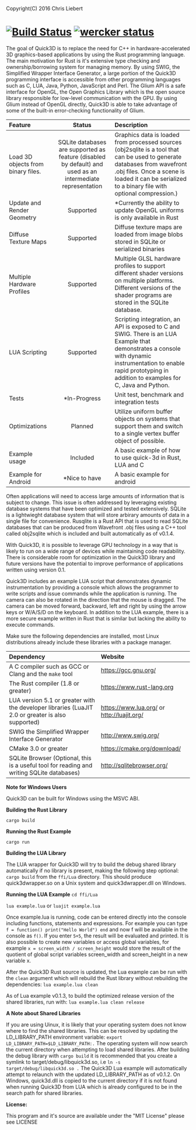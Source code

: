 Copyright(C) 2016 Chris Liebert

[![Build Status](https://travis-ci.org/chrisliebert/quick-3d.svg?branch=master)](https://travis-ci.org/chrisliebert/quick-3d) 
[![wercker status](https://app.wercker.com/status/57dce6bad65185424701112d1613acb3/m/master "wercker status")](https://app.wercker.com/project/byKey/57dce6bad65185424701112d1613acb3)
===================
The goal of Quick3D is to replace the need for C++ in hardware-accelerated 3D graphics-based applications by using the Rust programming language. The main motivation for Rust is it's extensive type checking and ownership/borrowing system for managing memory. By using SWIG, the Simplified Wrapper Interface Generator, a large portion of the Quick3D programming interface is accessible from other programming languages such as C, LUA, Java, Python, JavaScript and Perl. The Glium API is a safe interface for OpenGL, the Open Graphics Library which is the open source library responsible for low-level communication with the GPU. By using Glium instead of OpenGL directly, Quick3D is able to take advantage of some of the built-in error-checking functionality  of Glium.

| Feature     | Status | Description   |
| :------- | :----: | :---- |
| Load 3D objects from binary files. | SQLite databases are supported as feature (disabled by default) and used as an intermediate representation | Graphics data is loaded from processed sources (obj2sqlite is a tool that can be used to generate databases from wavefront .obj files. Once a scene is loaded it can be serialized to a binary file with optional compression.) |
| Update and Render Geometry | Supported |  *Currently the ability to update OpenGL uniforms is only available in Rust |
| Diffuse Texture Maps | Supported | Diffuse texture maps are loaded from image blobs stored in SQLite or serialized binaries |
| Multiple Hardware Profiles | Supported | Multiple GLSL hardware profiles to support different shader versions on multiple platforms. Different versions of the shader programs are stored in the SQLite database.|
| LUA Scripting | Supported | Scripting integration, an API is exposed to C and SWIG. There is an LUA Example that demonstrates a console with dynamic instrumentation to enable rapid prototyping in addition to examples for C, Java and Python. |
| Tests | *In-Progress | Unit test, benchmark and integration tests |
| Optimizations | Planned | Utilize uniform buffer objects on systems that support them and switch to a single vertex buffer object of possible.|
| Example usage | Included | A basic example of how to use quick-3d in Rust, LUA and C|
| Example for Android | *Nice to have | A basic example for android |


Often applications will need to access large amounts of information that is subject to change. This issue is often addressed by leveraging existing database systems that have been optimized and tested extensively. SQLite is a lightwieght database system that will store arbirary amounts of data in a single file for convenience. Rusqlite is a Rust API that is used to read SQLite databases that can be produced from Wavefront .obj files using a C++ tool called obj2sqlite which is included and built automatically as of v0.1.4.

With Quick3D, it is possible to leverage GPU technology in a way that is likely to run on a wide range of devices while maintaining code readability. There is considerable room for optimization in the Quick3D library and future versions have the potential to improve performance of applications written using version 0.1.

Quick3D includes an example LUA script that demonstrates dynamic instrumentation by providing a console which allows the programmer to write scripts and issue commands while the application is running. The camera can also be rotated in the direction that the mouse is dragged. The camera can be moved forward, backward, left and right by using the arrow keys or W/A/S/D on the keyboard. In addition to the LUA example, there is a more secure example written in Rust that is similar but lacking the ability to execute commands.


Make sure the following dependencies are installed, most Linux distributions already include these libraries with a package manager.


| Dependency | Website |
|:-----------|:--------|
| A C compiler such as GCC or Clang and the `make` tool | https://gcc.gnu.org/ |
| The Rust compiler (1.8 or greater) | https://www.rust-lang.org |
| LUA version 5.1 or greater with the developer libraries (LuaJIT 2.0 or greater is also supported) | https://www.lua.org/ or http://luajit.org/ |
| SWIG the Simplified Wrapper Interface Generator | http://www.swig.org/ |
| CMake 3.0 or greater | https://cmake.org/download/ |
| SQLite Browser (Optional, this is a useful tool for reading and writing SQLite databases) | http://sqlitebrowser.org/ |

**Note for Windows Users**

Quick3D can be built for Windows using the MSVC ABI.

**Building the Rust Library**

`cargo build`

**Running the Rust Example**

`cargo run`

**Building the LUA Library**

The LUA wrapper for Quick3D will try to build the debug shared library automatically if no library is present, making the following step optional:
`cargo build` from the `ffi/Lua` directory.
This should produce quick3dwrapper.so on a Unix system and quick3dwrapper.dll on Windows.


**Running the LUA Example**
`cd ffi/Lua`

`lua example.lua` or `luajit example.lua`

Once example.lua is running, code can be entered directly into the console including functions, statements and expressions. For example you can type `f = function() print("Hello World") end` and now f will be available in the console as `f()`. If you enter `5+5`, the result will be evaluated and printed. It is also possible to create new variables or access global variables, for example `x = screen_width / screen_height` would store the result of the quotient of global script variables screen_width and screen_height in a new variable x.

After the Quick3D Rust source is updated, the Lua example can be run with the `clean` argument which will rebuild the Rust library without rebuilding the dependencies:
`lua example.lua clean`

As of Lua example v0.1.3, to build the optimized release version of the shared libraries, run with:
`lua example.lua clean release`


**A Note about Shared Libraries**

If you are using Uinux, it is likely that your operating system does not know where to find the shared libraries.
This can be resolved by updating the LD_LIBRARY_PATH environment variable: `export LD_LIBRARY_PATH=$LD_LIBRARY_PATH:.` The operating system will now search the current directory when attempting to load shared libraries. After building the debug library with `cargo build` it is recommended that you create a symlink to target/debug/libquick3d.so, i.e `ln -s target/debug/libquick3d.so .` The Quick3D Lua example will automatically attempt to relaunch with the updated LD_LIBRARY_PATH as of v0.1.2.
On Windows, quick3d.dll is copied to the current directory if it is not found when running Quick3D from LUA which is already configured to be in the search path for shared libraries.

  **License:**
  
  This program and it's source are available under the "MIT License" please see LICENSE
